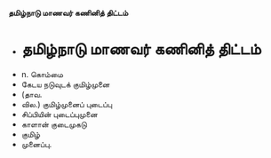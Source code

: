 **தமிழ்நாடு மாணவர் கணினித் திட்டம்**
- # தமிழ்நாடு மாணவர் கணினித் திட்டம்
- n. கொம்மை
- கேடய நடுவுடக் குமிழ்முனை
- (தாவ.
- வில.) குமிழ்முனைப் புடைப்பு
- சிப்பியின் புடைப்புமுனை
- காளான் குடைமுகடு
-  குமிழ்
- முனைப்பு.

